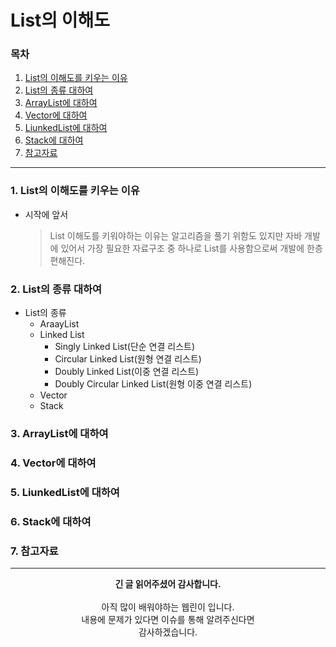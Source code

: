 # List의 이해도
### 목차
1. [List의 이해도를 키우는 이유](https://github.com/hongcoding94/Daily-Coding-Test-java/blob/main/%EC%95%8C%EA%B3%A0%EB%A6%AC%EC%A6%98%20%ED%9A%8C%EA%B3%A0%EB%A1%9D/002.%20List%EC%9D%98%20%EC%9D%B4%ED%95%B4%EB%8F%84.md#1-list%EC%9D%98-%EC%9D%B4%ED%95%B4%EB%8F%84%EB%A5%BC-%ED%82%A4%EC%9A%B0%EB%8A%94-%EC%9D%B4%EC%9C%A0)
2. [List의 종류 대하여](https://github.com/hongcoding94/Daily-Coding-Test-java/blob/main/%EC%95%8C%EA%B3%A0%EB%A6%AC%EC%A6%98%20%ED%9A%8C%EA%B3%A0%EB%A1%9D/002.%20List%EC%9D%98%20%EC%9D%B4%ED%95%B4%EB%8F%84.md#2-list%EC%9D%98-%EC%A2%85%EB%A5%98-%EB%8C%80%ED%95%98%EC%97%AC)
3. [ArrayList에 대하여](https://github.com/hongcoding94/Daily-Coding-Test-java/blob/main/%EC%95%8C%EA%B3%A0%EB%A6%AC%EC%A6%98%20%ED%9A%8C%EA%B3%A0%EB%A1%9D/002.%20List%EC%9D%98%20%EC%9D%B4%ED%95%B4%EB%8F%84.md#3-arraylist-%EB%8C%80%ED%95%98%EC%97%AC)
4. [Vector에 대하여](https://github.com/hongcoding94/Daily-Coding-Test-java/blob/main/%EC%95%8C%EA%B3%A0%EB%A6%AC%EC%A6%98%20%ED%9A%8C%EA%B3%A0%EB%A1%9D/002.%20List%EC%9D%98%20%EC%9D%B4%ED%95%B4%EB%8F%84.md#4-vector-%EB%8C%80%ED%95%98%EC%97%AC)
5. [LiunkedList에 대하여](https://github.com/hongcoding94/Daily-Coding-Test-java/blob/main/%EC%95%8C%EA%B3%A0%EB%A6%AC%EC%A6%98%20%ED%9A%8C%EA%B3%A0%EB%A1%9D/002.%20List%EC%9D%98%20%EC%9D%B4%ED%95%B4%EB%8F%84.md#4-vector-%EB%8C%80%ED%95%98%EC%97%AC)
6. [Stack에 대하여]()
7. [참고자료](https://github.com/hongcoding94/Daily-Coding-Test-java/blob/main/%EC%95%8C%EA%B3%A0%EB%A6%AC%EC%A6%98%20%ED%9A%8C%EA%B3%A0%EB%A1%9D/002.%20List%EC%9D%98%20%EC%9D%B4%ED%95%B4%EB%8F%84.md#6-%EC%B0%B8%EA%B3%A0%EC%9E%90%EB%A3%8C)
  
---
### 1. List의 이해도를 키우는 이유
- 시작에 앞서
  > List 이해도를 키워야하는 이유는 알고리즘을 풀기 위함도 있지만 자바 개발에 있어서 
  > 가장 필요한 자료구조 중 하나로 List를 사용함으로써 개발에 한층 편해진다.

### 2. List의 종류 대하여

- List의 종류
  - AraayList
  - Linked List
    - Singly Linked List(단순 연결 리스트)
    - Circular Linked List(원형 연결 리스트)
    - Doubly Linked List(이중 연결 리스트)
    - Doubly Circular Linked List(원형 이중 연결 리스트)
  - Vector
  - Stack
  
### 3. ArrayList에 대하여

### 4. Vector에 대하여

### 5. LiunkedList에 대하여

### 6. Stack에 대하여

### 7. 참고자료

---
<div align="center">
  <b>긴 글 읽어주셨어 감사합니다.</b><br/><br/>
  아직 많이 배워야하는 웹린이 입니다.<br/>
  내용에 문제가 있다면 이슈를 통해 알려주신다면 <br>
  감사하겠습니다.
</div>
